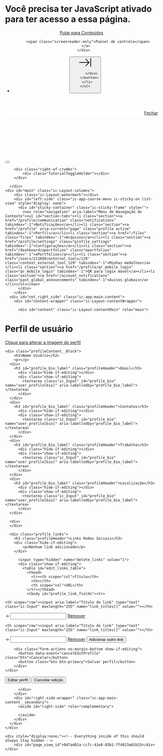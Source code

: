<html class="" dir="ltr" lang="pt-BR">
  <head>
  <meta charset="utf-8">
  <meta name="sentry-trace" content="a3e8a279db91465dacfe4a8ef945b17a-7b1a1856cb2739a1-0">
  <link rel="preload" href="https://du11hjcvx0uqb.cloudfront.net/dist/fonts/lato/extended/Lato-Regular-bd03a2cc27.woff2" as="font" type="font/woff2" crossorigin="anonmyous">
  <link rel="preload" href="https://du11hjcvx0uqb.cloudfront.net/dist/fonts/lato/extended/Lato-Bold-cccb897485.woff2" as="font" type="font/woff2" crossorigin="anonmyous">
  <link rel="preload" href="https://du11hjcvx0uqb.cloudfront.net/dist/fonts/lato/extended/Lato-Italic-4eb103b4d1.woff2" as="font" type="font/woff2" crossorigin="anonmyous">
  <link rel="stylesheet" media="screen" href="https://du11hjcvx0uqb.cloudfront.net/dist/brandable_css/no_variables/bundles/fonts-43e9c545fc.css">
    <script async="" src="https://www.google-analytics.com/analytics.js"></script><script async="" src="https://www.googletagmanager.com/gtm.js?id=GTM-KCVKJ5K"></script><script src="//pucminas.eesysoft.com/resources/js/canvas/launch.js" async="" type="text/javascript"></script><script>if (navigator.userAgent.match(/(MSIE|Trident\/)/)) location.replace('/ie-is-not-supported.html')</script>
  
  <link rel="shortcut icon" type="image/x-icon" href="https://du11hjcvx0uqb.cloudfront.net/dist/images/favicon-e10d657a73.ico">
  <link rel="apple-touch-icon" href="https://du11hjcvx0uqb.cloudfront.net/dist/images/apple-touch-icon-585e5d997d.png">
  <link rel="stylesheet" media="all" href="https://du11hjcvx0uqb.cloudfront.net/dist/brandable_css/bbc96664667ab02cdbc9d5b9f2d887c6/variables-7dd4b80918af0e0218ec0229e4bd5873.css">
  <link rel="stylesheet" media="all" href="https://du11hjcvx0uqb.cloudfront.net/dist/brandable_css/new_styles_normal_contrast/bundles/common-5a50100f64.css">
  <meta name="apple-itunes-app" content="app-id=480883488">
<link rel="manifest" href="/web-app-manifest/manifest.json">
  <meta name="viewport" content="width=device-width, initial-scale=1">
  <meta name="theme-color" content="#f4f4f4">
  <meta name="robots" content="noindex,nofollow">
  <link rel="stylesheet" media="all" href="https://du11hjcvx0uqb.cloudfront.net/dist/brandable_css/new_styles_normal_contrast/bundles/profile_show-64bac9b873.css">
<link rel="stylesheet" media="all" href="https://du11hjcvx0uqb.cloudfront.net/dist/brandable_css/new_styles_normal_contrast/bundles/tinymce-59c32fac15.css">
<link rel="stylesheet" media="all" href="https://du11hjcvx0uqb.cloudfront.net/dist/brandable_css/new_styles_normal_contrast/bundles/new_user_tutorials-2950c871dd.css">
  <link rel="stylesheet" media="all" href="https://instructure-uploads.s3.amazonaws.com/account_117480000000000001/attachments/7256785/pucminas_prod.css">
<link rel="stylesheet" media="all" href="https://instructure-uploads.s3.amazonaws.com/account_117480000000000001/attachments/5994583/pucminas_graduacao.css">
  <script>
    function _earlyClick(e){
      var c = e.target
      while (c && c.ownerDocument) {
        if (c.getAttribute('href') == '#' || c.getAttribute('data-method')) {
          if (!e.defaultPrevented) {
            e.preventDefault()
          }
          (_earlyClick.clicks = _earlyClick.clicks || []).push(c)
          break
        }
        c = c.parentNode
      }
    }
    document.addEventListener('click', _earlyClick)
  </script>


  <script>
    INST = {"environment":"production","logPageViews":true,"editorButtons":[],"unsplashEnabled":true};
    ENV = {"ASSET_HOST":"https://du11hjcvx0uqb.cloudfront.net","active_brand_config_json_url":"https://du11hjcvx0uqb.cloudfront.net/dist/brandable_css/bbc96664667ab02cdbc9d5b9f2d887c6/variables-7dd4b80918af0e0218ec0229e4bd5873.json","active_brand_config":{"md5":"bbc96664667ab02cdbc9d5b9f2d887c6","variables":{"ic-link-color":"#0374b5"},"share":false,"name":null,"created_at":"2022-10-24T12:07:04-03:00","js_overrides":"https://instructure-uploads.s3.amazonaws.com/account_117480000000000001/attachments/5994730/pucminas_graduacao.js","css_overrides":"https://instructure-uploads.s3.amazonaws.com/account_117480000000000001/attachments/5994583/pucminas_graduacao.css","mobile_js_overrides":"","mobile_css_overrides":"https://instructure-uploads.s3.amazonaws.com/account_117480000000000001/attachments/5994588/pucminas_graduacao.mobile.css","parent_md5":"fb8633304584b646729790d69e39bdf9"},"confetti_branding_enabled":false,"url_to_what_gets_loaded_inside_the_tinymce_editor_css":["https://du11hjcvx0uqb.cloudfront.net/dist/brandable_css/bbc96664667ab02cdbc9d5b9f2d887c6/variables-7dd4b80918af0e0218ec0229e4bd5873.css","https://du11hjcvx0uqb.cloudfront.net/dist/brandable_css/new_styles_normal_contrast/bundles/what_gets_loaded_inside_the_tinymce_editor-a64c7fe33c.css","https://du11hjcvx0uqb.cloudfront.net/dist/brandable_css/no_variables/bundles/fonts-43e9c545fc.css"],"url_for_high_contrast_tinymce_editor_css":["https://du11hjcvx0uqb.cloudfront.net/dist/brandable_css/default/variables-high_contrast-7dd4b80918af0e0218ec0229e4bd5873.css","https://du11hjcvx0uqb.cloudfront.net/dist/brandable_css/new_styles_high_contrast/bundles/what_gets_loaded_inside_the_tinymce_editor-fa0672d544.css","https://du11hjcvx0uqb.cloudfront.net/dist/brandable_css/no_variables/bundles/fonts-43e9c545fc.css"],"current_user_id":"211850","current_user_global_id":"117480000000211850","current_user_roles":["user","student"],"current_user_is_student":false,"current_user_types":[],"current_user_disabled_inbox":false,"current_user_visited_tabs":null,"discussions_reporting":false,"files_domain":"cluster213.canvas-user-content.com","DOMAIN_ROOT_ACCOUNT_ID":"117480000000000001","k12":false,"help_link_name":"Ajuda","help_link_icon":"help","use_high_contrast":false,"auto_show_cc":false,"disable_celebrations":false,"disable_keyboard_shortcuts":false,"LTI_LAUNCH_FRAME_ALLOWANCES":["geolocation *","microphone *","camera *","midi *","encrypted-media *","autoplay *","clipboard-write *","display-capture *"],"DEEP_LINKING_POST_MESSAGE_ORIGIN":"https://pucminas.instructure.com","DEEP_LINKING_LOGGING":null,"comment_library_suggestions_enabled":false,"SETTINGS":{"open_registration":false,"collapse_global_nav":true,"release_notes_badge_disabled":false},"FULL_STORY_ENABLED":false,"RAILS_ENVIRONMENT":"Production","SENTRY_FRONTEND":{"dsn":"https://355a1d96717e4038ac25aa852fa79a8f@relay-iad.sentry.insops.net/388","org_slug":"instructure","base_url":"https://sentry.insops.net","normalized_route":"/about/{id}","errors_sample_rate":"0.0005","traces_sample_rate":"0.0005","url_deny_pattern":"instructure-uploads.*amazonaws.com","revision":"canvas-lms@20221026.110"},"API_GATEWAY_URI":"https://api.us-east-1.instructure.com/graphql/future","DATA_COLLECTION_ENDPOINT":"https://canvas-frontend-data-iad-prod.inscloudgate.net/submit","DIRECT_SHARE_ENABLED":false,"FEATURES":{"featured_help_links":true,"lti_platform_storage":false,"scale_equation_images":true,"new_equation_editor":true,"buttons_and_icons_cropper":true,"course_paces_for_sections":true,"calendar_series":false,"account_level_blackout_dates":false,"account_calendar_events":false,"rce_ux_improvements":false,"render_both_to_do_lists":false,"course_paces_redesign":false,"product_tours":false,"files_dnd":true,"usage_rights_discussion_topics":true,"granular_permissions_manage_users":true,"create_course_subaccount_picker":true,"lti_deep_linking_module_index_menu_modal":true,"lti_multiple_assignment_deep_linking":true,"buttons_and_icons_root_account":false,"extended_submission_state":false,"wrap_calendar_event_titles":true,"scheduled_page_publication":false,"embedded_release_notes":true,"canvas_k6_theme":null,"new_math_equation_handling":true},"current_user":{"id":"211850","anonymous_id":"4jgq","display_name":"Matheus Pretti de Oliva","avatar_image_url":"https://pucminas.instructure.com/images/messages/avatar-50.png","html_url":"https://pucminas.instructure.com/about/211850","pronouns":null,"avatar_is_fallback":true},"page_view_update_url":"/page_views/9d7ad01a-ccfc-41e8-83b1-7fd023a61b33?page_view_token=eyJ0eXAiOiJKV1QiLCJhbGciOiJIUzI1NiJ9.eyJpIjoiOWQ3YWQwMWEtY2NmYy00MWU4LTgzYjEtN2ZkMDIzYTYxYjMzIiwidSI6MTE3NDgwMDAwMDAwMjExODUwLCJjIjoiMjAyMi0xMC0yNlQyMDoyMzo0NS4xNloifQ.Dq0Dsm66_15rI_b170dE9AIJdQqkGyJpPP54yvzmHuI","context_asset_string":"user_211850","TIMEZONE":"America/Sao_Paulo","CONTEXT_TIMEZONE":null,"LOCALES":["pt-BR","pt","en"],"BIGEASY_LOCALE":"pt_BR","FULLCALENDAR_LOCALE":"pt-br","MOMENT_LOCALE":"pt-br","rce_auto_save_max_age_ms":86400000,"K5_USER":false,"K5_HOMEROOM_COURSE":false,"K5_SUBJECT_COURSE":false,"LOCALE_TRANSLATION_FILE":"/dist/javascripts/translations/pt-BR-2a00f9a1bb.json","enable_gravatar":true,"PROFILE":{"id":"211850","name":"Matheus Pretti de Oliva","short_name":"Matheus Pretti de Oliva","sortable_name":"Matheus Pretti de Oliva","avatar_url":"https://pucminas.instructure.com/images/messages/avatar-50.png","title":null,"bio":"","primary_email":"matheus.oliva.1376741@sga.pucminas.br","login_id":"1376741","integration_id":null,"time_zone":"America/Sao_Paulo","locale":null,"effective_locale":"pt-BR","calendar":{"ics":"https://pucminas.instructure.com/feeds/calendars/user_q2g6qFxcU9Ze7c6lbUwq78lP7vRpNBe3VW8RQSxS.ics"},"lti_user_id":"7cd42e7787644276e469166130c49c86f8034684","k5_user":false,"user_services":[],"links":[],"can_edit":true,"can_edit_name":false,"can_edit_avatar":true,"known_user":{"user":{"id":211850,"name":"Matheus Pretti de Oliva","sortable_name":"Matheus Pretti de Oliva","workflow_state":"registered","time_zone":"America/Sao_Paulo","created_at":"2022-07-07T17:33:06-03:00","updated_at":"2022-10-26T16:58:34-03:00","avatar_image_url":null,"avatar_image_source":null,"avatar_image_updated_at":null,"school_name":null,"school_position":null,"short_name":"Matheus Pretti de Oliva","deleted_at":null,"show_user_services":true,"page_views_count":0,"reminder_time_for_due_dates":172800,"reminder_time_for_grading":0,"storage_quota":null,"visible_inbox_types":null,"last_user_note":null,"subscribe_to_emails":null,"preferences":{"accepted_terms":"2022-07-07T20:33:06Z","custom_colors":"external","dashboard_view":"planner","collapse_course_nav":true,"collapse_global_nav":true},"avatar_state":"none","locale":null,"browser_locale":null,"unread_conversations_count":0,"stuck_sis_fields":["name","short_name","sortable_name"],"public":null,"initial_enrollment_type":null,"crocodoc_id":null,"last_logged_out":"2022-09-01T14:24:34-03:00","lti_context_id":"7cd42e7787644276e469166130c49c86f8034684","turnitin_id":null,"lti_id":"69d664aa-d78b-4ed1-8075-d458fbc68303","pronouns":null,"root_account_ids":[1],"delete_me_frd":false,"merged_into_user_id":null}},"common_contexts":[]},"folder_id":"1668835","notices":[],"active_context_tab":"profile"};
    BRANDABLE_CSS_HANDLEBARS_INDEX = [["new_styles_normal_contrast","new_styles_high_contrast","new_styles_normal_contrast_rtl","new_styles_high_contrast_rtl"],{"10":["8300658022",0,"250b5824c2",2],"15":["fc26aa5fd4",0,"f904416063",2],"19":["df5777ed9c"],"61":["f3934dab06","f405852bb2","ee5810890b","3fd9943b9a"],"64":["6d90a3d213",0,"cace9d4281",2],"67":["8b57f54e71",0,"43833dde85",2],"71":["35b89b103a","4304be7d41","58dbfc2651","2932678b1c"],"06":["cb9f63cba6",0,"2be010fc14",2],"f0":["7c947dce20",0,0,0],"c8":["12d5e4d1e8","9f7b02d283","4ebd280f3e","b547456f4c"],"1e":["02e336724a","d7bb142b0a","d7ac7fdfb8","c03b9b261e"],"b3":["8ebc71ebc3","cf8efa05c8","4efdc93a21","fd6d3a9780"],"4f":["0a2c3dcf2f",0,"79668e6396",2],"0c":["c26e82abac",0,"b71e9cbd6d",2],"da":["efb9fe6d7c","edbd1b5e83","a6dc56afb7","dfb2d13098"],"1d":["a3bfcb7961",0,"90682b3bbe",2],"08":["64bff5a97d"],"e2":["11429f119a"],"9f":["35936a18c3",0,0,0],"2b":["abf63f48ef","bf8e135ffe","378e0c136b","9833e305e6"],"2c":["6d919206cd",0,0,0],"c2":["6f2721ae01"],"9c":["ecafc938e4",0,"59e7c22304",2],"c5":["ebf0e1382f","7f587d9a8a","afbdabf23d","0d398196a8"],"f2":["51574f9b13"]}]
;
  </script>

  <link rel="preload" href="https://du11hjcvx0uqb.cloudfront.net/dist/brandable_css/bbc96664667ab02cdbc9d5b9f2d887c6/variables-7dd4b80918af0e0218ec0229e4bd5873.js" as="script" type="text/javascript"><link rel="preload" href="https://du11hjcvx0uqb.cloudfront.net/dist/timezone/America/Sao_Paulo-2ca7a0c2da.js" as="script" type="text/javascript"><link rel="preload" href="https://du11hjcvx0uqb.cloudfront.net/dist/timezone/pt_BR-78cd8bebd1.js" as="script" type="text/javascript"><link rel="preload" href="https://du11hjcvx0uqb.cloudfront.net/dist/webpack-production/moment/locale/pt-br-c-95de62f038.js" as="script" type="text/javascript"><link rel="preload" href="https://du11hjcvx0uqb.cloudfront.net/dist/webpack-production/main-e-d15a87840e.js" as="script" type="text/javascript" crossorigin="anonymous"><script>
//<![CDATA[

      ;["https://du11hjcvx0uqb.cloudfront.net/dist/brandable_css/bbc96664667ab02cdbc9d5b9f2d887c6/variables-7dd4b80918af0e0218ec0229e4bd5873.js", "https://du11hjcvx0uqb.cloudfront.net/dist/timezone/America/Sao_Paulo-2ca7a0c2da.js", "https://du11hjcvx0uqb.cloudfront.net/dist/timezone/pt_BR-78cd8bebd1.js", "https://du11hjcvx0uqb.cloudfront.net/dist/webpack-production/moment/locale/pt-br-c-95de62f038.js"].forEach(function(src) {
        var s = document.createElement('script'); s.src = src; s.async = false;
        document.head.appendChild(s)
      });
//]]>
</script><script src="https://du11hjcvx0uqb.cloudfront.net/dist/brandable_css/bbc96664667ab02cdbc9d5b9f2d887c6/variables-7dd4b80918af0e0218ec0229e4bd5873.js"></script><script src="https://du11hjcvx0uqb.cloudfront.net/dist/timezone/America/Sao_Paulo-2ca7a0c2da.js"></script><script src="https://du11hjcvx0uqb.cloudfront.net/dist/timezone/pt_BR-78cd8bebd1.js"></script><script src="https://du11hjcvx0uqb.cloudfront.net/dist/webpack-production/moment/locale/pt-br-c-95de62f038.js"></script><script>
//<![CDATA[

      ;["https://du11hjcvx0uqb.cloudfront.net/dist/webpack-production/main-e-d15a87840e.js"].forEach(function(src) {
        var s = document.createElement('script'); s.src = src; s.async = false; s.crossOrigin = 'anonymous';
        document.head.appendChild(s)
      });
//]]>
</script><script src="https://du11hjcvx0uqb.cloudfront.net/dist/webpack-production/main-e-d15a87840e.js" crossorigin="anonymous"></script><link rel="preload" href="https://du11hjcvx0uqb.cloudfront.net/dist/webpack-production/profile_show-c-0f57d986f8.js" as="script" type="text/javascript"><link rel="preload" href="https://du11hjcvx0uqb.cloudfront.net/dist/webpack-production/navigation_header-c-0ce969ad1a.js" as="script" type="text/javascript"><script>
//<![CDATA[
(window.bundles || (window.bundles = [])).push('profile_show');
(window.bundles || (window.bundles = [])).push('navigation_header');
//]]>
</script>
  <title>User Profile</title>


<style type="text/css"></style><script src="https://instructure-uploads.s3.amazonaws.com/account_117480000000000001/attachments/7256798/pucminas_prod.js"></script><script src="https://instructure-uploads.s3.amazonaws.com/account_117480000000000001/attachments/5994730/pucminas_graduacao.js"></script><style type="text/css">.mejs-offscreen{clip:rect(1px 1px 1px 1px);clip:rect(1px,1px,1px,1px);clip-path:polygon(0px 0,0 0,0 0,0 0);position:absolute!important;height:1px;width:1px;overflow:hidden}.mejs-container{position:relative;background:#000;font-family:Helvetica,Arial,serif;text-align:left;vertical-align:top;text-indent:0}.mejs-fill-container,.mejs-fill-container .mejs-container{width:100%;height:100%}.mejs-fill-container{overflow:hidden}.mejs-container:focus{outline:0}.me-plugin{position:absolute}.mejs-embed,.mejs-embed body{width:100%;height:100%;margin:0;padding:0;background:#000;overflow:hidden}.mejs-fullscreen{overflow:hidden!important}.mejs-container-fullscreen{position:fixed;left:0;top:0;right:0;bottom:0;overflow:hidden;z-index:1000}.mejs-container-fullscreen .mejs-mediaelement,.mejs-container-fullscreen video{width:100%;height:100%}.mejs-clear{clear:both}.mejs-background{position:absolute;top:0;left:0}.mejs-mediaelement{position:absolute;top:0;left:0;width:100%;height:100%}.mejs-poster{position:absolute;top:0;left:0;background-size:contain;background-position:50% 50%;background-repeat:no-repeat}:root .mejs-poster img{display:none}.mejs-poster img{border:0;padding:0}.mejs-overlay{position:absolute;top:0;left:0}.mejs-overlay-play{cursor:pointer}.mejs-overlay-button{position:absolute;top:50%;left:50%;width:100px;height:100px;margin:-50px 0 0 -50px;background:url(https://du11hjcvx0uqb.cloudfront.net/dist/webpack-production/746c3af7a145a09239a36e5ef61cfea0.svg) no-repeat}.no-svg .mejs-overlay-button{background-image:url(https://du11hjcvx0uqb.cloudfront.net/dist/webpack-production/716436fb3df0d29e6b37dd62d952676a.png)}.mejs-overlay:hover .mejs-overlay-button{background-position:0 -100px}.mejs-overlay-loading{position:absolute;top:50%;left:50%;width:80px;height:80px;margin:-40px 0 0 -40px;background:#333;background:url(https://du11hjcvx0uqb.cloudfront.net/dist/webpack-production/703c659e4bf563a05c6338a1727e006c.png);background:rgba(0,0,0,.9);background:-webkit-gradient(linear,0 0,0 100%,from(rgba(50,50,50,.9)),to(rgba(0,0,0,.9)));background:-webkit-linear-gradient(top,rgba(50,50,50,.9),rgba(0,0,0,.9));background:-moz-linear-gradient(top,rgba(50,50,50,.9),rgba(0,0,0,.9));background:-o-linear-gradient(top,rgba(50,50,50,.9),rgba(0,0,0,.9));background:-ms-linear-gradient(top,rgba(50,50,50,.9),rgba(0,0,0,.9));background:linear-gradient(rgba(50,50,50,.9),rgba(0,0,0,.9))}.mejs-overlay-loading span{display:block;width:80px;height:80px;background:transparent url(https://du11hjcvx0uqb.cloudfront.net/dist/webpack-production/76b326f4d44222126fee21076595bef5.gif) 50% 50% no-repeat}.mejs-container .mejs-controls{position:absolute;list-style-type:none;margin:0;padding:0;bottom:0;left:0;background:url(https://du11hjcvx0uqb.cloudfront.net/dist/webpack-production/703c659e4bf563a05c6338a1727e006c.png);background:rgba(0,0,0,.7);background:-webkit-gradient(linear,0 0,0 100%,from(rgba(50,50,50,.7)),to(rgba(0,0,0,.7)));background:-webkit-linear-gradient(top,rgba(50,50,50,.7),rgba(0,0,0,.7));background:-moz-linear-gradient(top,rgba(50,50,50,.7),rgba(0,0,0,.7));background:-o-linear-gradient(top,rgba(50,50,50,.7),rgba(0,0,0,.7));background:-ms-linear-gradient(top,rgba(50,50,50,.7),rgba(0,0,0,.7));background:linear-gradient(rgba(50,50,50,.7),rgba(0,0,0,.7));height:30px;width:100%}.mejs-container .mejs-controls div{list-style-type:none;background-image:none;display:block;float:left;margin:0;padding:0;width:26px;height:26px;font-size:11px;line-height:11px;font-family:Helvetica,Arial,serif;border:0}.mejs-controls .mejs-button button{cursor:pointer;display:block;font-size:0;line-height:0;text-decoration:none;margin:7px 5px;padding:0;position:absolute;height:16px;width:16px;border:0;background:transparent url(https://du11hjcvx0uqb.cloudfront.net/dist/webpack-production/40f56f5a736da4effeb790cedb8a52f0.svg) no-repeat}.no-svg .mejs-controls .mejs-button button{background-image:url(https://du11hjcvx0uqb.cloudfront.net/dist/webpack-production/24a0227fbdd3acfd86ff03fc3fc6c8a4.png)}.mejs-controls .mejs-button button:focus{outline:dotted 1px #999}.mejs-container .mejs-controls .mejs-time{color:#fff;display:block;height:17px;width:auto;padding:10px 3px 0;overflow:hidden;text-align:center;-moz-box-sizing:content-box;-webkit-box-sizing:content-box;box-sizing:content-box}.mejs-container .mejs-controls .mejs-time a{color:#fff;font-size:11px;line-height:12px;display:block;float:left;margin:1px 2px 0 0;width:auto}.mejs-controls .mejs-play button{background-position:0 0}.mejs-controls .mejs-pause button{background-position:0 -16px}.mejs-controls .mejs-stop button{background-position:-112px 0}.mejs-controls div.mejs-time-rail{direction:ltr;width:200px;padding-top:5px}.mejs-controls .mejs-time-rail span,.mejs-controls .mejs-time-rail a{display:block;position:absolute;width:180px;height:10px;-webkit-border-radius:2px;-moz-border-radius:2px;border-radius:2px;cursor:pointer}.mejs-controls .mejs-time-rail .mejs-time-total{margin:5px;background:#333;background:rgba(50,50,50,.8);background:-webkit-gradient(linear,0 0,0 100%,from(rgba(30,30,30,.8)),to(rgba(60,60,60,.8)));background:-webkit-linear-gradient(top,rgba(30,30,30,.8),rgba(60,60,60,.8));background:-moz-linear-gradient(top,rgba(30,30,30,.8),rgba(60,60,60,.8));background:-o-linear-gradient(top,rgba(30,30,30,.8),rgba(60,60,60,.8));background:-ms-linear-gradient(top,rgba(30,30,30,.8),rgba(60,60,60,.8));background:linear-gradient(rgba(30,30,30,.8),rgba(60,60,60,.8))}.mejs-controls .mejs-time-rail .mejs-time-buffering{width:100%;background-image:-o-linear-gradient(-45deg,rgba(255,255,255,.15) 25%,transparent 25%,transparent 50%,rgba(255,255,255,.15) 50%,rgba(255,255,255,.15) 75%,transparent 75%,transparent);background-image:-webkit-gradient(linear,0 100%,100% 0,color-stop(0.25,rgba(255,255,255,.15)),color-stop(0.25,transparent),color-stop(0.5,transparent),color-stop(0.5,rgba(255,255,255,.15)),color-stop(0.75,rgba(255,255,255,.15)),color-stop(0.75,transparent),to(transparent));background-image:-webkit-linear-gradient(-45deg,rgba(255,255,255,.15) 25%,transparent 25%,transparent 50%,rgba(255,255,255,.15) 50%,rgba(255,255,255,.15) 75%,transparent 75%,transparent);background-image:-moz-linear-gradient(-45deg,rgba(255,255,255,.15) 25%,transparent 25%,transparent 50%,rgba(255,255,255,.15) 50%,rgba(255,255,255,.15) 75%,transparent 75%,transparent);background-image:-ms-linear-gradient(-45deg,rgba(255,255,255,.15) 25%,transparent 25%,transparent 50%,rgba(255,255,255,.15) 50%,rgba(255,255,255,.15) 75%,transparent 75%,transparent);background-image:linear-gradient(-45deg,rgba(255,255,255,.15) 25%,transparent 25%,transparent 50%,rgba(255,255,255,.15) 50%,rgba(255,255,255,.15) 75%,transparent 75%,transparent);-webkit-background-size:15px 15px;-moz-background-size:15px 15px;-o-background-size:15px 15px;background-size:15px 15px;-webkit-animation:buffering-stripes 2s linear infinite;-moz-animation:buffering-stripes 2s linear infinite;-ms-animation:buffering-stripes 2s linear infinite;-o-animation:buffering-stripes 2s linear infinite;animation:buffering-stripes 2s linear infinite}@-webkit-keyframes buffering-stripes{from{background-position:0 0}to{background-position:30px 0}}@-moz-keyframes buffering-stripes{from{background-position:0 0}to{background-position:30px 0}}@-ms-keyframes buffering-stripes{from{background-position:0 0}to{background-position:30px 0}}@-o-keyframes buffering-stripes{from{background-position:0 0}to{background-position:30px 0}}@keyframes buffering-stripes{from{background-position:0 0}to{background-position:30px 0}}.mejs-controls .mejs-time-rail .mejs-time-loaded{background:#3caac8;background:rgba(60,170,200,.8);background:-webkit-gradient(linear,0 0,0 100%,from(rgba(44,124,145,.8)),to(rgba(78,183,212,.8)));background:-webkit-linear-gradient(top,rgba(44,124,145,.8),rgba(78,183,212,.8));background:-moz-linear-gradient(top,rgba(44,124,145,.8),rgba(78,183,212,.8));background:-o-linear-gradient(top,rgba(44,124,145,.8),rgba(78,183,212,.8));background:-ms-linear-gradient(top,rgba(44,124,145,.8),rgba(78,183,212,.8));background:linear-gradient(rgba(44,124,145,.8),rgba(78,183,212,.8));width:0}.mejs-controls .mejs-time-rail .mejs-time-current{background:#fff;background:rgba(255,255,255,.8);background:-webkit-gradient(linear,0 0,0 100%,from(rgba(255,255,255,.9)),to(rgba(200,200,200,.8)));background:-webkit-linear-gradient(top,rgba(255,255,255,.9),rgba(200,200,200,.8));background:-moz-linear-gradient(top,rgba(255,255,255,.9),rgba(200,200,200,.8));background:-o-linear-gradient(top,rgba(255,255,255,.9),rgba(200,200,200,.8));background:-ms-linear-gradient(top,rgba(255,255,255,.9),rgba(200,200,200,.8));background:linear-gradient(rgba(255,255,255,.9),rgba(200,200,200,.8));width:0}.mejs-controls .mejs-time-rail .mejs-time-handle{display:none;position:absolute;margin:0;width:10px;background:#fff;-webkit-border-radius:5px;-moz-border-radius:5px;border-radius:5px;cursor:pointer;border:solid 2px #333;top:-2px;text-align:center}.mejs-controls .mejs-time-rail .mejs-time-float{position:absolute;display:none;background:#eee;width:36px;height:17px;border:solid 1px #333;top:-26px;margin-left:-18px;text-align:center;color:#111}.mejs-controls .mejs-time-rail .mejs-time-float-current{margin:2px;width:30px;display:block;text-align:center;left:0}.mejs-controls .mejs-time-rail .mejs-time-float-corner{position:absolute;display:block;width:0;height:0;line-height:0;border:solid 5px #eee;border-color:#eee transparent transparent;-webkit-border-radius:0;-moz-border-radius:0;border-radius:0;top:15px;left:13px}.mejs-long-video .mejs-controls .mejs-time-rail .mejs-time-float{width:48px}.mejs-long-video .mejs-controls .mejs-time-rail .mejs-time-float-current{width:44px}.mejs-long-video .mejs-controls .mejs-time-rail .mejs-time-float-corner{left:18px}.mejs-controls .mejs-fullscreen-button button{background-position:-32px 0}.mejs-controls .mejs-unfullscreen button{background-position:-32px -16px}.mejs-controls .mejs-volume-button{}.mejs-controls .mejs-mute button{background-position:-16px -16px}.mejs-controls .mejs-unmute button{background-position:-16px 0}.mejs-controls .mejs-volume-button{position:relative}.mejs-controls .mejs-volume-button .mejs-volume-slider{height:115px;width:25px;background:url(https://du11hjcvx0uqb.cloudfront.net/dist/webpack-production/703c659e4bf563a05c6338a1727e006c.png);background:rgba(50,50,50,.7);-webkit-border-radius:0;-moz-border-radius:0;border-radius:0;top:-115px;left:0;z-index:1;position:absolute;margin:0}.mejs-controls .mejs-volume-button:hover{-webkit-border-radius:0 0 4px 4px;-moz-border-radius:0 0 4px 4px;border-radius:0 0 4px 4px}.mejs-controls .mejs-volume-button .mejs-volume-slider .mejs-volume-total{position:absolute;left:11px;top:8px;width:2px;height:100px;background:#ddd;background:rgba(255,255,255,.5);margin:0}.mejs-controls .mejs-volume-button .mejs-volume-slider .mejs-volume-current{position:absolute;left:11px;top:8px;width:2px;height:100px;background:#ddd;background:rgba(255,255,255,.9);margin:0}.mejs-controls .mejs-volume-button .mejs-volume-slider .mejs-volume-handle{position:absolute;left:4px;top:-3px;width:16px;height:6px;background:#ddd;background:rgba(255,255,255,.9);cursor:N-resize;-webkit-border-radius:1px;-moz-border-radius:1px;border-radius:1px;margin:0}.mejs-controls a.mejs-horizontal-volume-slider{height:26px;width:56px;position:relative;display:block;float:left;vertical-align:middle}.mejs-controls .mejs-horizontal-volume-slider .mejs-horizontal-volume-total{position:absolute;left:0;top:11px;width:50px;height:8px;margin:0;padding:0;font-size:1px;-webkit-border-radius:2px;-moz-border-radius:2px;border-radius:2px;background:#333;background:rgba(50,50,50,.8);background:-webkit-gradient(linear,0 0,0 100%,from(rgba(30,30,30,.8)),to(rgba(60,60,60,.8)));background:-webkit-linear-gradient(top,rgba(30,30,30,.8),rgba(60,60,60,.8));background:-moz-linear-gradient(top,rgba(30,30,30,.8),rgba(60,60,60,.8));background:-o-linear-gradient(top,rgba(30,30,30,.8),rgba(60,60,60,.8));background:-ms-linear-gradient(top,rgba(30,30,30,.8),rgba(60,60,60,.8));background:linear-gradient(rgba(30,30,30,.8),rgba(60,60,60,.8))}.mejs-controls .mejs-horizontal-volume-slider .mejs-horizontal-volume-current{position:absolute;left:0;top:11px;width:50px;height:8px;margin:0;padding:0;font-size:1px;-webkit-border-radius:2px;-moz-border-radius:2px;border-radius:2px;background:#fff;background:rgba(255,255,255,.8);background:-webkit-gradient(linear,0 0,0 100%,from(rgba(255,255,255,.9)),to(rgba(200,200,200,.8)));background:-webkit-linear-gradient(top,rgba(255,255,255,.9),rgba(200,200,200,.8));background:-moz-linear-gradient(top,rgba(255,255,255,.9),rgba(200,200,200,.8));background:-o-linear-gradient(top,rgba(255,255,255,.9),rgba(200,200,200,.8));background:-ms-linear-gradient(top,rgba(255,255,255,.9),rgba(200,200,200,.8));background:linear-gradient(rgba(255,255,255,.9),rgba(200,200,200,.8))}.mejs-controls .mejs-horizontal-volume-slider .mejs-horizontal-volume-handle{display:none}.mejs-controls .mejs-captions-button{position:relative}.mejs-controls .mejs-captions-button button{background-position:-48px 0}.mejs-controls .mejs-captions-button .mejs-captions-selector{position:absolute;bottom:26px;right:-51px;width:85px;height:100px;background:url(https://du11hjcvx0uqb.cloudfront.net/dist/webpack-production/703c659e4bf563a05c6338a1727e006c.png);background:rgba(50,50,50,.7);border:solid 1px transparent;padding:10px 10px 0;overflow:hidden;-webkit-border-radius:0;-moz-border-radius:0;border-radius:0}.mejs-controls .mejs-captions-button .mejs-captions-selector ul{margin:0;padding:0;display:block;list-style-type:none!important;overflow:hidden}.mejs-controls .mejs-captions-button .mejs-captions-selector ul li{margin:0 0 6px;padding:0;list-style-type:none!important;display:block;color:#fff;overflow:hidden}.mejs-controls .mejs-captions-button .mejs-captions-selector ul li input{clear:both;float:left;margin:3px 3px 0 5px}.mejs-controls .mejs-captions-button .mejs-captions-selector ul li label{width:55px;float:left;padding:4px 0 0;line-height:15px;font-family:Helvetica,Arial,serif;font-size:10px}.mejs-controls .mejs-captions-button .mejs-captions-translations{font-size:10px;margin:0 0 5px}.mejs-chapters{position:absolute;top:0;left:0;border-right:solid 1px #fff;width:10000px;z-index:1}.mejs-chapters .mejs-chapter{position:absolute;float:left;background:#222;background:rgba(0,0,0,.7);background:-webkit-gradient(linear,0 0,0 100%,from(rgba(50,50,50,.7)),to(rgba(0,0,0,.7)));background:-webkit-linear-gradient(top,rgba(50,50,50,.7),rgba(0,0,0,.7));background:-moz-linear-gradient(top,rgba(50,50,50,.7),rgba(0,0,0,.7));background:-o-linear-gradient(top,rgba(50,50,50,.7),rgba(0,0,0,.7));background:-ms-linear-gradient(top,rgba(50,50,50,.7),rgba(0,0,0,.7));background:linear-gradient(rgba(50,50,50,.7),rgba(0,0,0,.7));filter:progid:DXImageTransform.Microsoft.Gradient(GradientType=0, startColorstr=#323232, endColorstr=#000000);overflow:hidden;border:0}.mejs-chapters .mejs-chapter .mejs-chapter-block{font-size:11px;color:#fff;padding:5px;display:block;border-right:solid 1px #333;border-bottom:solid 1px #333;cursor:pointer}.mejs-chapters .mejs-chapter .mejs-chapter-block-last{border-right:0}.mejs-chapters .mejs-chapter .mejs-chapter-block:hover{background:#666;background:rgba(102,102,102,.7);background:-webkit-gradient(linear,0 0,0 100%,from(rgba(102,102,102,.7)),to(rgba(50,50,50,.6)));background:-webkit-linear-gradient(top,rgba(102,102,102,.7),rgba(50,50,50,.6));background:-moz-linear-gradient(top,rgba(102,102,102,.7),rgba(50,50,50,.6));background:-o-linear-gradient(top,rgba(102,102,102,.7),rgba(50,50,50,.6));background:-ms-linear-gradient(top,rgba(102,102,102,.7),rgba(50,50,50,.6));background:linear-gradient(rgba(102,102,102,.7),rgba(50,50,50,.6));filter:progid:DXImageTransform.Microsoft.Gradient(GradientType=0, startColorstr=#666666, endColorstr=#323232)}.mejs-chapters .mejs-chapter .mejs-chapter-block .ch-title{font-size:12px;font-weight:700;display:block;white-space:nowrap;text-overflow:ellipsis;margin:0 0 3px;line-height:12px}.mejs-chapters .mejs-chapter .mejs-chapter-block .ch-timespan{font-size:12px;line-height:12px;margin:3px 0 4px;display:block;white-space:nowrap;text-overflow:ellipsis}.mejs-captions-layer{position:absolute;bottom:0;left:0;text-align:center;line-height:20px;font-size:16px;color:#fff}.mejs-captions-layer a{color:#fff;text-decoration:underline}.mejs-captions-layer[lang=ar]{font-size:20px;font-weight:400}.mejs-captions-position{position:absolute;width:100%;bottom:15px;left:0}.mejs-captions-position-hover{bottom:35px}.mejs-captions-text,.mejs__captions-text *{padding:0;background:url(https://du11hjcvx0uqb.cloudfront.net/dist/webpack-production/703c659e4bf563a05c6338a1727e006c.png);background:rgba(20,20,20,.5);white-space:pre-wrap;-webkit-box-shadow:5px 0 0 rgba(20,20,20,.5),-5px 0 0 rgba(20,20,20,.5);box-shadow:5px 0 0 rgba(20,20,20,.5),-5px 0 0 rgba(20,20,20,.5)}.me-cannotplay{}.me-cannotplay a{color:#fff;font-weight:700}.me-cannotplay span{padding:15px;display:block}.mejs-controls .mejs-loop-off button{background-position:-64px -16px}.mejs-controls .mejs-loop-on button{background-position:-64px 0}.mejs-controls .mejs-backlight-off button{background-position:-80px -16px}.mejs-controls .mejs-backlight-on button{background-position:-80px 0}.mejs-controls .mejs-picturecontrols-button{background-position:-96px 0}.mejs-contextmenu{position:absolute;width:150px;padding:10px;border-radius:4px;top:0;left:0;background:#fff;border:solid 1px #999;z-index:1001}.mejs-contextmenu .mejs-contextmenu-separator{height:1px;font-size:0;margin:5px 6px;background:#333}.mejs-contextmenu .mejs-contextmenu-item{font-family:Helvetica,Arial,serif;font-size:12px;padding:4px 6px;cursor:pointer;color:#333}.mejs-contextmenu .mejs-contextmenu-item:hover{background:#2C7C91;color:#fff}.mejs-controls .mejs-sourcechooser-button{position:relative}.mejs-controls .mejs-sourcechooser-button button{background-position:-128px 0}.mejs-controls .mejs-sourcechooser-button .mejs-sourcechooser-selector{position:absolute;bottom:26px;right:-10px;width:130px;height:100px;background:url(https://du11hjcvx0uqb.cloudfront.net/dist/webpack-production/703c659e4bf563a05c6338a1727e006c.png);background:rgba(50,50,50,.7);border:solid 1px transparent;padding:10px;overflow:hidden;-webkit-border-radius:0;-moz-border-radius:0;border-radius:0}.mejs-controls .mejs-sourcechooser-button .mejs-sourcechooser-selector ul{margin:0;padding:0;display:block;list-style-type:none!important;overflow:hidden}.mejs-controls .mejs-sourcechooser-button .mejs-sourcechooser-selector ul li{margin:0 0 6px;padding:0;list-style-type:none!important;display:block;color:#fff;overflow:hidden}.mejs-controls .mejs-sourcechooser-button .mejs-sourcechooser-selector ul li input{clear:both;float:left;margin:3px 3px 0 5px}.mejs-controls .mejs-sourcechooser-button .mejs-sourcechooser-selector ul li label{width:100px;float:left;padding:4px 0 0;line-height:15px;font-family:Helvetica,Arial,serif;font-size:10px}.mejs-postroll-layer{position:absolute;bottom:0;left:0;width:100%;height:100%;background:url(https://du11hjcvx0uqb.cloudfront.net/dist/webpack-production/703c659e4bf563a05c6338a1727e006c.png);background:rgba(50,50,50,.7);z-index:1000;overflow:hidden}.mejs-postroll-layer-content{width:100%;height:100%}.mejs-postroll-close{position:absolute;right:0;top:0;background:url(https://du11hjcvx0uqb.cloudfront.net/dist/webpack-production/703c659e4bf563a05c6338a1727e006c.png);background:rgba(50,50,50,.7);color:#fff;padding:4px;z-index:100;cursor:pointer}div.mejs-speed-button{width:46px!important;position:relative}.mejs-controls .mejs-button.mejs-speed-button button{background:transparent;width:36px;font-size:11px;line-height:normal;color:#fff}.mejs-controls .mejs-speed-button .mejs-speed-selector{position:absolute;top:-100px;left:-10px;width:60px;height:100px;background:url(https://du11hjcvx0uqb.cloudfront.net/dist/webpack-production/703c659e4bf563a05c6338a1727e006c.png);background:rgba(50,50,50,.7);border:solid 1px transparent;padding:0;overflow:hidden;-webkit-border-radius:0;-moz-border-radius:0;border-radius:0}.mejs-controls .mejs-speed-button .mejs-speed-selector ul li label.mejs-speed-selected{color:rgba(33,248,248,1)}.mejs-controls .mejs-speed-button .mejs-speed-selector ul{margin:0;padding:0;display:block;list-style-type:none!important;overflow:hidden}.mejs-controls .mejs-speed-button .mejs-speed-selector ul li{margin:0 0 6px;padding:0 10px;list-style-type:none!important;display:block;color:#fff;overflow:hidden}.mejs-controls .mejs-speed-button .mejs-speed-selector ul li input{clear:both;float:left;margin:3px 3px 0 5px}.mejs-controls .mejs-speed-button .mejs-speed-selector ul li label{width:60px;float:left;padding:4px 0 0;line-height:15px;font-family:Helvetica,Arial,serif;font-size:11px;color:#fff;margin-left:5px;cursor:pointer}.mejs-controls .mejs-speed-button .mejs-speed-selector ul li:hover{background-color:#c8c8c8!important;background-color:rgba(255,255,255,.4)!important}.mejs-controls .mejs-button.mejs-jump-forward-button{background:transparent url(https://du11hjcvx0uqb.cloudfront.net/dist/webpack-production/15e1ac8cbacc2efdf1ac2677de48a253.png) no-repeat 3px 3px}.mejs-controls .mejs-button.mejs-jump-forward-button button{background:transparent;font-size:9px;line-height:normal;color:#fff}.mejs-controls .mejs-button.mejs-skip-back-button{background:transparent url(https://du11hjcvx0uqb.cloudfront.net/dist/webpack-production/cd6dc830eb45b3a5a96bbc936ff54846.png) no-repeat 3px 3px}.mejs-controls .mejs-button.mejs-skip-back-button button{background:transparent;font-size:9px;line-height:normal;color:#fff}</style><style type="text/css">/*
 * Copyright (C) 2014 - present Instructure, Inc.
 *
 * This file is part of Canvas.
 *
 * Canvas is free software: you can redistribute it and/or modify it under
 * the terms of the GNU Affero General Public License as published by the Free
 * Software Foundation, version 3 of the License.
 *
 * Canvas is distributed in the hope that it will be useful, but WITHOUT ANY
 * WARRANTY; without even the implied warranty of MERCHANTABILITY or FITNESS FOR
 * A PARTICULAR PURPOSE. See the GNU Affero General Public License for more
 * details.
 *
 * You should have received a copy of the GNU Affero General Public License along
 * with this program. If not, see <http://www.gnu.org/licenses/>.
 */

/* customizations to mediaelementplayer css */

/*
  Because this file is not proccessed by our brandable_css sass pipeline,
  it cannot use our sass-direction helpers. So we have to handle RTL manually
  by putting direction-specific styles in [dir="ltr"] or [dir="rtl"] blocks.
*/
/* stylelint-disable property-disallowed-list, declaration-property-value-disallowed-list */

/* good menu widths */
.mejs-sourcechooser-selector {
  width: 160px;
}
.mejs-sourcechooser-selector label {
  width: 160px !important;
}

.mejs-captions-selector {
  width: 105px;
}
[dir="ltr"]  .mejs-captions-selector { text-align: left }
[dir="rtl"]  .mejs-captions-selector { text-align: right }

.mejs-captions-selector label {
  width: 70px !important;
}

/* Subtitile upload link */
.mejs-captions-selector .upload-track {
  color: white;
  margin-top: 3px;
  margin-bottom: 5px;
}
[dir="ltr"] .mejs-captions-selector .upload-track {
  margin-right: 0px;
  margin-left: 5px;
  float: left;
}
[dir="rtl"] .mejs-captions-selector .upload-track {
  margin-left: 0px;
  margin-right: 5px;
  float: right;
}

/* "x" button to remove a subtitle */
.mejs-captions-selector a[data-remove] {
  position: absolute;
  top: 0;
  color: white;
}
[dir="ltr"] .mejs-captions-selector a[data-remove] { right: 0 }
[dir="rtl"] .mejs-captions-selector a[data-remove] { left: 0 }


/* style menu items without a radio button */
.mejs-button [role="menu"] {
  padding: 0 !important;
}
 /* compensate for above 0 padding */
 .mejs-button [role="menu"] ul li {
  position: relative;
  padding: 0 10px !important;
}
/* add a hover effect */
.mejs-button [role="menu"] ul li:hover {
  background-color: #c8c8c8 !important;
  background-color: rgba(255, 255, 255, 0.4) !important;
}
.mejs-button [role="menu"] ul li input {
  border: 0;
  clip: rect(0 0 0 0);
  position: absolute;
  overflow: hidden;
  margin: -1px;
  padding: 0;
  width: 1px;
  height: 1px;
}
.mejs-button [role="menu"] ul li label {
  cursor: pointer;
}
[dir="ltr"] .mejs-button [role="menu"] ul li label { margin-left: 5px }
[dir="rtl"] .mejs-button [role="menu"] ul li label { margin-right: 5px }


.mejs-button [role="menu"] label.mejs-selected {
  color: #21f8f8 !important;
}

/* stylelint-enable property-disallowed-list, declaration-property-value-disallowed-list */
</style><style type="text/css" data-glamor=""></style><style type="text/css">.Cropper {
  position: relative;
  display: inline-block;
  max-width:100%;
  max-height:100%;
}

.box {
  position: absolute;
  top: 0;
  left: 0;
  bottom: 0;
  right: 0;
}

.Cropper-box {
  position: absolute;
  top: 0;
  left: 0;
  bottom: 0;
  right: 0;
  cursor: move;
  border: #fff solid 1px;
}

.Cropper-canvas {
  visibility: hidden;
  position: absolute;
}

.Cropper-image {
  vertical-align: middle;
  max-width: 100%;
  position: relative;
  transform: translate(-50%, -50%);
  left: 50%;
}

.resize-handle {
  position: absolute;
  background-color: #ECEEEF;
  border: #8295AB solid 1px;
  width: 13px;
  height: 13px;
  z-index: 1;
}

.resize-handle-se {
  bottom: 0;
  right: 0;
  cursor: nwse-resize;
  transform: translate(50%, 50%);
}
.resize-handle-ne {
  right: 0;
  top: 0;
  cursor: nesw-resize;
  transform: translate(50%, -50%);
}
.resize-handle-sw {
  bottom: 0;
  left: 0;
  cursor: nesw-resize;
  transform: translate(-50%, 50%);
}
.resize-handle-nw {
  top: 0;
  bottom: 0;
  cursor: nwse-resize;
  transform: translate(-50%, -50%);
}

.DraggableResizable {
  position: relative;
  width: 100%;
  height: 100%;
}

.DraggableResizable-controls {
  border: 0;
  clip: rect(0 0 0 0);
  height: 1px;
  margin: -1px;
  overflow: hidden;
  padding: 0;
  position: absolute;
  width: 1px;
}

.DraggableResizable-top,
.DraggableResizable-left,
.DraggableResizable-bottom,
.DraggableResizable-right {
  position: absolute;
  background-color: rgba(0,0,0,.7);
}

.DraggableResizable-top {
  top: 0;
  left: 0;
  right: 0;
}
.DraggableResizable-bottom {
  bottom: 0;
  left: 0;
  right: 0;
}
.DraggableResizable-left {
  left: 0;
}
.DraggableResizable-right {
  right: 0;
}
</style><script src="//pucminas.eesysoft.com/loader.jsp?smtp=1666815827194&amp;showquicklink=true&amp;k=690a6e0f-556a-11ed-9c26-120f0247dc5b" async="" type="text/javascript"></script><script type="text/javascript" src="https://pucminas.eesysoft.com/loader.js?__bn=35"></script><script type="text/javascript" src="https://pucminas.eesysoft.com/require-with-callback.jsp?static=true"></script><script type="text/javascript" charset="utf-8" async="" data-requirecontext="eesy" data-requiremodule="sessionInfo" src="https://pucminas.eesysoft.com/resources/style_v2/js_require_modules/sessionInfo.js?__bn=35&amp;__lng=98"></script><script type="text/javascript" charset="utf-8" async="" data-requirecontext="eesy" data-requiremodule="engine_core" src="https://pucminas.eesysoft.com/static/js/engine_core.js?__bn=35&amp;__lng=98"></script><script type="text/javascript" charset="utf-8" async="" data-requirecontext="eesy" data-requiremodule="jquery-private" src="https://pucminas.eesysoft.com/dashboardstyles/base/style_v2/js_require_modules/jquery-private.jsp?noext&amp;__bn=35&amp;__lng=98"></script><script type="text/javascript" charset="utf-8" async="" data-requirecontext="eesy" data-requiremodule="context-probe" src="https://pucminas.eesysoft.com/static/js/context-probe.js?__bn=35&amp;__lng=98"></script><script type="text/javascript" charset="utf-8" async="" data-requirecontext="eesy" data-requiremodule="context-handling" src="https://pucminas.eesysoft.com/static/js/context-handling.js?__bn=35&amp;__lng=98"></script><script type="text/javascript" charset="utf-8" async="" data-requirecontext="eesy" data-requiremodule="json" src="https://pucminas.eesysoft.com/static/js/compiled/json.js?__bn=35&amp;__lng=98"></script><script type="text/javascript" charset="utf-8" async="" data-requirecontext="eesy" data-requiremodule="monitor-handling" src="https://pucminas.eesysoft.com/static/js/monitor-handling.js?__bn=35&amp;__lng=98"></script><script type="text/javascript" charset="utf-8" async="" data-requirecontext="eesy" data-requiremodule="monitor-lti-launch-handling" src="https://pucminas.eesysoft.com/static/js/monitor-lti-launch-handling.js?__bn=35&amp;__lng=98"></script><script type="text/javascript" charset="utf-8" async="" data-requirecontext="eesy" data-requiremodule="events-urlchange" src="https://pucminas.eesysoft.com/static/js/events-urlchange.js?__bn=35&amp;__lng=98"></script><script type="text/javascript" charset="utf-8" async="" data-requirecontext="eesy" data-requiremodule="events-domchange" src="https://pucminas.eesysoft.com/static/js/events-domchange.js?__bn=35&amp;__lng=98"></script><script type="text/javascript" charset="utf-8" async="" data-requirecontext="eesy" data-requiremodule="events-iframe" src="https://pucminas.eesysoft.com/static/js/events-iframe.js?__bn=35&amp;__lng=98"></script><script type="text/javascript" charset="utf-8" async="" data-requirecontext="eesy" data-requiremodule="engine-state" src="https://pucminas.eesysoft.com/static/js/engine-state.js?__bn=35&amp;__lng=98"></script><script type="text/javascript" charset="utf-8" async="" data-requirecontext="eesy" data-requiremodule="keep-alive" src="https://pucminas.eesysoft.com/static/js/keep-alive.js?__bn=35&amp;__lng=98"></script><script type="text/javascript" charset="utf-8" async="" data-requirecontext="eesy" data-requiremodule="presentation" src="https://pucminas.eesysoft.com/static/js/presentation.js?__bn=35&amp;__lng=98"></script><script type="text/javascript" charset="utf-8" async="" data-requirecontext="eesy" data-requiremodule="found-items-handler" src="https://pucminas.eesysoft.com/static/js/found-items-handler.js?__bn=35&amp;__lng=98"></script><script type="text/javascript" charset="utf-8" async="" data-requirecontext="eesy" data-requiremodule="mouse" src="https://pucminas.eesysoft.com/static/js/mouse.js?__bn=35&amp;__lng=98"></script><script type="text/javascript" charset="utf-8" async="" data-requirecontext="eesy" data-requiremodule="context-tree-matcher" src="https://pucminas.eesysoft.com/static/js/context-tree-matcher.js?__bn=35&amp;__lng=98"></script><script type="text/javascript" charset="utf-8" async="" data-requirecontext="eesy" data-requiremodule="eesy-timers" src="https://pucminas.eesysoft.com/static/js/presentation/eesy-timers.js?__bn=35&amp;__lng=98"></script><script type="text/javascript" charset="utf-8" async="" data-requirecontext="eesy" data-requiremodule="hints" src="https://pucminas.eesysoft.com/static/js/presentation/hints.js?__bn=35&amp;__lng=98"></script><script type="text/javascript" charset="utf-8" async="" data-requirecontext="eesy" data-requiremodule="helpitem-handling" src="https://pucminas.eesysoft.com/static/js/helpitem-handling.js?__bn=35&amp;__lng=98"></script><script type="text/javascript" charset="utf-8" async="" data-requirecontext="eesy" data-requiremodule="support-tab" src="https://pucminas.eesysoft.com/static/js/presentation/support-tab.js?__bn=35&amp;__lng=98"></script><script type="text/javascript" charset="utf-8" async="" data-requirecontext="eesy" data-requiremodule="utils" src="https://pucminas.eesysoft.com/resources/style_v2/js_require_modules/utils.js?__bn=35&amp;__lng=98"></script><script type="text/javascript" charset="utf-8" async="" data-requirecontext="eesy" data-requiremodule="session-events" src="https://pucminas.eesysoft.com/resources/style_v2/js_require_modules/session-events.js?__bn=35&amp;__lng=98"></script><script type="text/javascript" charset="utf-8" async="" data-requirecontext="eesy" data-requiremodule="iframe_communicator_server" src="https://pucminas.eesysoft.com/static/js/iframe_communicator_server.js?__bn=35&amp;__lng=98"></script><script type="text/javascript" charset="utf-8" async="" data-requirecontext="eesy" data-requiremodule="context-links" src="https://pucminas.eesysoft.com/static/js/context-links.js?__bn=35&amp;__lng=98"></script><script type="text/javascript" charset="utf-8" async="" data-requirecontext="eesy" data-requiremodule="condition-matcher" src="https://pucminas.eesysoft.com/static/js/condition-matcher.js?__bn=35&amp;__lng=98"></script><script type="text/javascript" charset="utf-8" async="" data-requirecontext="eesy" data-requiremodule="mustachejs" src="https://pucminas.eesysoft.com/dashboardstyles/base/style_v2/js_require_modules/mustachejs-private.jsp?noext&amp;__bn=35&amp;__lng=98"></script><script type="text/javascript" charset="utf-8" async="" data-requirecontext="eesy" data-requiremodule="presentation-helper" src="https://pucminas.eesysoft.com/static/js/presentation/presentation-helper.js?__bn=35&amp;__lng=98"></script><script type="text/javascript" charset="utf-8" async="" data-requirecontext="eesy" data-requiremodule="helpitem-loader" src="https://pucminas.eesysoft.com/static/js/helpitem-loader.js?__bn=35&amp;__lng=98"></script><script type="text/javascript" charset="utf-8" async="" data-requirecontext="eesy" data-requiremodule="helpitem-visibility" src="https://pucminas.eesysoft.com/static/js/presentation/helpitem-visibility.js?__bn=35&amp;__lng=98"></script><script type="text/javascript" charset="utf-8" async="" data-requirecontext="eesy" data-requiremodule="view-controller" src="https://pucminas.eesysoft.com/static/js/presentation/view-controller.js?__bn=35&amp;__lng=98"></script><script type="text/javascript" charset="utf-8" async="" data-requirecontext="eesy" data-requiremodule="helpitem-handlers" src="https://pucminas.eesysoft.com/static/js/presentation/helpitem-handlers.js?__bn=35&amp;__lng=98"></script><script type="text/javascript" charset="utf-8" async="" data-requirecontext="eesy" data-requiremodule="text" src="https://pucminas.eesysoft.com/static/js/compiled/text.js?__bn=35&amp;__lng=98"></script><script type="text/javascript" charset="utf-8" async="" data-requirecontext="eesy" data-requiremodule="proactive-hints" src="https://pucminas.eesysoft.com/static/js/presentation/proactive-hints.js?__bn=35&amp;__lng=98"></script><script type="text/javascript" charset="utf-8" async="" data-requirecontext="eesy" data-requiremodule="systrays" src="https://pucminas.eesysoft.com/static/js/presentation/systrays.js?__bn=35&amp;__lng=98"></script><script type="text/javascript" charset="utf-8" async="" data-requirecontext="eesy" data-requiremodule="quick-survey" src="https://pucminas.eesysoft.com/static/js/presentation/quick-survey.js?__bn=35&amp;__lng=98"></script><script type="text/javascript" charset="utf-8" async="" data-requirecontext="eesy" data-requiremodule="popups" src="https://pucminas.eesysoft.com/static/js/presentation/popups.js?__bn=35&amp;__lng=98"></script><script type="text/javascript" charset="utf-8" async="" data-requirecontext="eesy" data-requiremodule="supportCenter" src="https://pucminas.eesysoft.com/resources/style_v2/js_require_modules/supportCenter.js?__bn=35&amp;__lng=98"></script><script type="text/javascript" charset="utf-8" async="" data-requirecontext="eesy" data-requiremodule="walkthroughs" src="https://pucminas.eesysoft.com/static/js/presentation/walkthroughs.js?__bn=35&amp;__lng=98"></script><script type="text/javascript" charset="utf-8" async="" data-requirecontext="eesy" data-requiremodule="focus-trap" src="https://pucminas.eesysoft.com/static/js/focus-trap.js?__bn=35&amp;__lng=98"></script><script type="text/javascript" charset="utf-8" async="" data-requirecontext="eesy" data-requiremodule="osage-selector" src="https://pucminas.eesysoft.com/resources/style_v2/eesysoft-template/assets/js/selector.js?__bn=35&amp;__lng=98"></script><script type="text/javascript" charset="utf-8" async="" data-requirecontext="eesy" data-requiremodule="contact-options" src="https://pucminas.eesysoft.com/resources/style_v2/js_require_modules/contact-options.js?__bn=35&amp;__lng=98"></script><script type="text/javascript" charset="utf-8" async="" data-requirecontext="eesy" data-requiremodule="templates" src="https://pucminas.eesysoft.com/resources/style_v2/js_require_modules/templates.js?__bn=35&amp;__lng=98"></script><script type="text/javascript" charset="utf-8" async="" data-requirecontext="eesy" data-requiremodule="contact-options-handler" src="https://pucminas.eesysoft.com/resources/style_v2/js_require_modules/contact-options-handler.js?__bn=35&amp;__lng=98"></script><script type="text/javascript" charset="utf-8" async="" data-requirecontext="eesy" data-requiremodule="osage-contact" src="https://pucminas.eesysoft.com/resources/style_v2/eesysoft-template/assets/js/contact.js?__bn=35&amp;__lng=98"></script><script type="text/javascript" charset="utf-8" async="" data-requirecontext="eesy" data-requiremodule="system-information" src="https://pucminas.eesysoft.com/resources/style_v2/js_require_modules/system-information.js?__bn=35&amp;__lng=98"></script><script type="text/javascript" charset="utf-8" async="" data-requirecontext="eesy" data-requiremodule="field-decorator" src="https://pucminas.eesysoft.com/resources/style_v2/js_require_modules/field-decorator.js?__bn=35&amp;__lng=98"></script><link type="text/css" href="https://pucminas.eesysoft.com/static/css/proactiveresources-base.min.css?__md5=d41d8cd98f00b204e9800998ecf8427e&amp;__bn=35&amp;__h=pucminas.instructure.com" rel="stylesheet"><link type="text/css" href="https://pucminas.eesysoft.com/resources/proactiveresources/style.css?__md5=d41d8cd98f00b204e9800998ecf8427e&amp;__bn=35&amp;__h=pucminas.instructure.com" rel="stylesheet"><link type="text/css" href="https://pucminas.eesysoft.com/resources/style_v2/eesysoft-template/assets/css/support-center.min.css?__md5=d41d8cd98f00b204e9800998ecf8427e&amp;__bn=35&amp;__h=pucminas.instructure.com" rel="stylesheet"><link type="text/css" href="https://pucminas.eesysoft.com/resources/override-proactive.css?__md5=d41d8cd98f00b204e9800998ecf8427e&amp;__bn=35&amp;__h=pucminas.instructure.com" rel="stylesheet"><link type="text/css" href="https://pucminas.eesysoft.com/static/css/support-center-theme-defaults.min.css?__md5=d41d8cd98f00b204e9800998ecf8427e&amp;__bn=35&amp;__h=pucminas.instructure.com" rel="stylesheet"><link type="text/css" href="https://pucminas.eesysoft.com/static/css/support-center-theme-canvas.min.css?__md5=d41d8cd98f00b204e9800998ecf8427e&amp;__bn=35&amp;__h=pucminas.instructure.com" rel="stylesheet"></head>
<body class="with-left-side profile primary-nav-transitions full-width context-user_211850 responsive_student_grades_page webkit chrome no-touch not-editing">
<noscript>
  <div role="alert" class="ic-flash-static ic-flash-error">
    <div class="ic-flash__icon" aria-hidden="true">
      <i class="icon-warning"></i>
    </div>
    <h1>Você precisa ter JavaScript ativado para ter acesso a essa página.</h1>
  </div>
</noscript>
<div id="application" class="ic-app">
<header id="header" class="ic-app-header no-print ">
  <a href="#content" id="skip_navigation_link">Pular para Conteúdos</a>
  <div role="region" class="ic-app-header__main-navigation" aria-label="Navegação Global">
      <div class="ic-app-header__logomark-container">
      
          <span class="screenreader-only">Painel de controle</span>
        </a>
      </div>
 
  <div class="ic-app-header__secondary-navigation">
    <ul class="ic-app-header__menu-list">
      <li class="menu-item ic-app-header__menu-list-item">
        <button id="primaryNavToggle" class="ic-app-header__menu-list-link ic-app-header__menu-list-link--nav-toggle" aria-label="Expandir navegação global
                " title="Expandir navegação global
                ">
          <div class="menu-item-icon-container" aria-hidden="true">
            <svg xmlns="http://www.w3.org/2000/svg" class="ic-icon-svg ic-icon-svg--navtoggle" version="1.1" x="0" y="0" width="40" height="32" viewBox="0 0 40 32" xml:space="preserve">
  <path d="M39.5,30.28V2.48H37.18v27.8Zm-4.93-13.9L22.17,4,20.53,5.61l9.61,9.61H.5v2.31H30.14l-9.61,9.61,1.64,1.64Z"></path>
</svg>

          </div>
        </button>
      </li>
    </ul>
  </div>
  <div id="global_nav_tray_container"></div>
  <div id="global_nav_tour"></div>
</header>


  <div id="instructure_ajax_error_box">
    <div style="text-align: right; background-color: #fff;"><a href="#" class="close_instructure_ajax_error_box_link">Fechar</a></div>
    <iframe id="instructure_ajax_error_result" src="about:blank" style="border: 0;" title="Erro"></iframe>
  </div>

  <div id="wrapper" class="ic-Layout-wrapper">
      <div class="ic-app-nav-toggle-and-crumbs no-print">
          <button type="button" id="courseMenuToggle" class="Button Button--link ic-app-course-nav-toggle" aria-live="polite" aria-label="Mostrar Menu de Navegação">
            <i class="icon-hamburger" aria-hidden="true"></i>
          </button>

        <div class="right-of-crumbs">
            <div class="TutorialToggleHolder"></div>
        </div>

      </div>
    <div id="main" class="ic-Layout-columns">
        <div class="ic-Layout-watermark"></div>
        <div id="left-side" class="ic-app-course-menu ic-sticky-on list-view" style="display: none">
          <div id="sticky-container" class="ic-sticky-frame" style="">
            <nav role="navigation" aria-label="Menu de Navegação do Contexto"><ul id="section-tabs"><li class="section"><a href="/profile/communication" class="notifications" tabindex="-1">Notificações</a></li><li class="section"><a href="/profile" aria-current="page" class="profile active" tabindex="-1">Perfil</a></li><li class="section"><a href="/files" class="files" tabindex="-1">Arquivos</a></li><li class="section"><a href="/profile/settings" class="profile_settings" tabindex="-1">Configurações</a></li><li class="section"><a href="/dashboard/eportfolios" class="eportfolios" tabindex="-1">ePortfolios</a></li><li class="section"><a href="/users/211850/external_tools/129" class="context_external_tool_129" tabindex="-1">Minhas medalhas</a></li><li class="section"><a href="/profile/qr_mobile_login" class="qr_mobile_login" tabindex="-1">QR para login móvel</a></li><li class="section"><a href="/account_notifications" class="past_global_announcements" tabindex="-1">Avisos globais</a></li></ul></nav>
          </div>
        </div>
      <div id="not_right_side" class="ic-app-main-content">
        <div id="content-wrapper" class="ic-Layout-contentWrapper">
          
          <div id="content" class="ic-Layout-contentMain" role="main">
            
<div class="ic-Profile-layout">
  <h1 class="screenreader-only">Perfil de usuário</h1>
  <div class="ic-Profile-layout__Primary">
    
<form id="edit_profile_form" class="ic-Form-control" action="/profile/update_profile" accept-charset="UTF-8" method="post"><input name="utf8" type="hidden" value="✓"><input type="hidden" name="_method" value="put"><input type="hidden" name="authenticity_token" value="QBVGuppu2yVvwCKIVxZVsTuO7FtiUyaloBGWZGiXpTwUYSHxrxa6ZBaJaNklZhngcu2vK1VnUuTuXu8yOKOSbw==">
  <div class="image-block">
    <div class="image-block-image profile-avatar-wrapper">
        <a class="fs-exclude avatar profile-link" style="background-image: url(https://pucminas.instructure.com/images/messages/avatar-50.png);width: 128px;height: 128px" href="#" title="Clique para alterar a imagem do perfil"><span class="screenreader-only">Clique para alterar a imagem do perfil</span><i class="icon-edit"></i></a>
    </div>

    <div class="profileContent__Block">
        <h2>Nome Usuário</h2>
        <p></p>
      <div>
        <h3 id="profile_bio_label" class="profileHeader">Email</h3>
          <div class="hide-if-editing"></div>
          <div class="show-if-editing">
            <textarea class="ic_Input" id="profile_bio" name="user_profile[bio]" aria-labelledby="profile_bio_label"></textarea>
          </div>
      </div>
      <div>
        <h3 id="profile_bio_label" class="profileHeader">Contatos</h3>
          <div class="hide-if-editing"></div>
          <div class="show-if-editing">
            <textarea class="ic_Input" id="profile_bio" name="user_profile[bio]" aria-labelledby="profile_bio_label"></textarea>
          </div>
      </div>
      <div>
        <h3 id="profile_bio_label" class="profileHeader">Trabalha</h3>
          <div class="hide-if-editing"></div>
          <div class="show-if-editing">
            <textarea class="ic_Input" id="profile_bio" name="user_profile[bio]" aria-labelledby="profile_bio_label"></textarea>
          </div>
      </div>
      <div>
        <h3 id="profile_bio_label" class="profileHeader">Localização</h3>
          <div class="hide-if-editing"></div>
          <div class="show-if-editing">
            <textarea class="ic_Input" id="profile_bio" name="user_profile[bio]" aria-labelledby="profile_bio_label"></textarea>
          </div>
      </div>
      
      <div>
      </div>

      <div class="profile_links">
        <h3 class="profileHeader">Links Redes Sociais</h3>
        <div class="hide-if-editing">
            <p>Nenhum link adicionado</p>
        </div>

          <input type="hidden" name="delete_links" value="1">
          <div class="show-if-editing">
            <table id="edit_links_table">
              <thead>
                <tr><th scope="col">Título</th>
                <th></th>
                <th scope="col">URL</th>
              </tr></thead>
              <tbody id="profile_link_fields"><tr>
  
    <th scope="row"><input aria-label="Título do link" type="text" class="ic-Input" maxlength="255" name="link_titles[]" value=""></th>
  
  <td aria-hidden="true">→</td>
  <td><input aria-label="Url do link" type="text" class="ic-Input" name="link_urls[]" value=""></td>
  <td><a href="#" class="remove_link_row" data-event="removeLinkRow"><span class="screenreader-only">Remover</span><i class="icon-end"></i></a></td>
</tr><tr>
  
    <th scope="row"><input aria-label="Título do link" type="text" class="ic-Input" maxlength="255" name="link_titles[]" value=""></th>
  
  <td aria-hidden="true">→</td>
  <td><input aria-label="Url do link" type="text" class="ic-Input" name="link_urls[]" value=""></td>
  <td><a href="#" class="remove_link_row" data-event="removeLinkRow"><span class="screenreader-only">Remover</span><i class="icon-end"></i></a></td>
</tr></tbody>
            </table>
            <button data-event="addLinkField" class="btn btn-small">Adicionar outro link</button>
          </div>
      </div>

        <div class="form-actions no-margin-bottom show-if-editing">
          <button data-event="cancelEditProfile" class="btn">Cancelar</button>
          <button class="btn btn-primary">Salvar perfil</button>
        </div>
    </div>
  </div>
</form>
  </div>

  <div class="ic-Profile-layout__Secondary">
      <button data-event="editProfile" class="hide-if-editing Button"><i class="icon-edit"></i> Editar perfil</button>
      <button data-event="cancelEditProfile" class="show-if-editing Button"><i class="icon-edit"></i> Cancelar edição</button>
  </div>

</div>

          </div>
        </div>
        <div id="right-side-wrapper" class="ic-app-main-content__secondary">
          <aside id="right-side" role="complementary">
            
          </aside>
        </div>
      </div>
    </div>
  </div>



    <div style="display:none;"><!-- Everything inside of this should always stay hidden -->
        <div id="page_view_id">9d7ad01a-ccfc-41e8-83b1-7fd023a61b33</div>
    </div>
  <div id="aria_alerts" class="hide-text affix" role="alert" aria-live="assertive"></div>
  <div id="StudentTray__Container"></div>
    <div class="NewUserTutorialTray__Container"></div>
  

  <script>
    Object.assign(
      ENV,
      {}
    )
  </script>

<link rel="preload" href="https://du11hjcvx0uqb.cloudfront.net/dist/webpack-production/inst_fs_service_worker-c-cf69d8b6de.js" as="script" type="text/javascript"><script>
//<![CDATA[
(window.bundles || (window.bundles = [])).push('inst_fs_service_worker');
//]]>
</script>
  <script>
//<![CDATA[

      ;["https://instructure-uploads.s3.amazonaws.com/account_117480000000000001/attachments/7256798/pucminas_prod.js", "https://instructure-uploads.s3.amazonaws.com/account_117480000000000001/attachments/5994730/pucminas_graduacao.js"].forEach(function(src) {
        var s = document.createElement('script'); s.src = src; s.async = false;
        document.head.appendChild(s)
      });
//]]>
</script>
<script>
  window.eesyLaunchConfig = {
    host: 'pucminas.eesysoft.com',
    key: 'bCmx8MGu',
    supportTab: true
  };  (function() {
      var e = document.createElement('script');
      e.src = '//' + window.eesyLaunchConfig.host + "/resources/js/canvas/launch.js";
      e.async = true;
      e.type = 'text/javascript';      var s = document.getElementsByTagName('script')[0];
      s.parentNode.insertBefore(e, s);
  } ());
</script>

</div> <!-- #application -->


<script async="" src="https://conteudo.virtual.pucminas.br/canvas/global/custom_global.js"></script><div id="nav-tray-portal" style="position: relative; z-index: 99;"></div></body></html>

